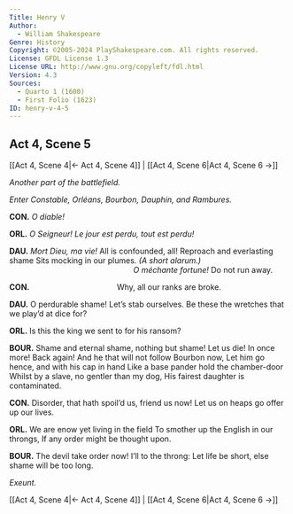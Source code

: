 ```yaml
---
Title: Henry V
Author: 
  - William Shakespeare
Genre: History
Copyright: ©2005-2024 PlayShakespeare.com. All rights reserved.
License: GFDL License 1.3
License URL: http://www.gnu.org/copyleft/fdl.html
Version: 4.3
Sources:
  - Quarto 1 (1600)
  - First Folio (1623)
ID: henry-v-4-5
---
```


## Act 4, Scene 5
[[Act 4, Scene 4|← Act 4, Scene 4]] | [[Act 4, Scene 6|Act 4, Scene 6 →]]

*Another part of the battlefield.*

*Enter Constable, Orléans, Bourbon, Dauphin, and Rambures.*

**CON.**
*O diable!*

**ORL.**
*O Seigneur! Le jour est perdu, tout est perdu!*

**DAU.**
*Mort Dieu, ma vie!* All is confounded, all!
Reproach and everlasting shame
Sits mocking in our plumes.
*(A short alarum.)*
                *O méchante fortune!*
Do not run away.

**CON.**
           Why, all our ranks are broke.

**DAU.**
O perdurable shame! Let’s stab ourselves.
Be these the wretches that we play’d at dice for?

**ORL.**
Is this the king we sent to for his ransom?

**BOUR.**
Shame and eternal shame, nothing but shame!
Let us die! In once more! Back again!
And he that will not follow Bourbon now,
Let him go hence, and with his cap in hand
Like a base pander hold the chamber-door
Whilst by a slave, no gentler than my dog,
His fairest daughter is contaminated.

**CON.**
Disorder, that hath spoil’d us, friend us now!
Let us on heaps go offer up our lives.

**ORL.**
We are enow yet living in the field
To smother up the English in our throngs,
If any order might be thought upon.

**BOUR.**
The devil take order now! I’ll to the throng:
Let life be short, else shame will be too long.

*Exeunt.*

[[Act 4, Scene 4|← Act 4, Scene 4]] | [[Act 4, Scene 6|Act 4, Scene 6 →]]
